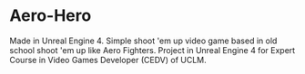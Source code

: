 # Aero-Hero
Made in Unreal Engine 4. Simple shoot 'em up video game based in old school shoot 'em up like Aero Fighters. Project in Unreal Engine 4 for Expert Course in Video Games Developer (CEDV) of UCLM.
